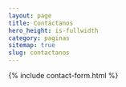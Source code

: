 ```yaml
---
layout: page
title: Contáctanos
hero_height: is-fullwidth
category: paginas
sitemap: true
slug: contactanos
---
```


{% include contact-form.html %}
